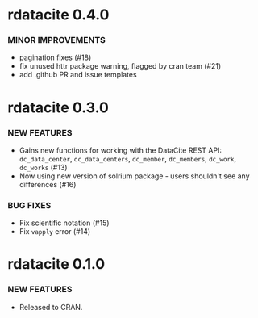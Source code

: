 rdatacite 0.4.0
===============

### MINOR IMPROVEMENTS

* pagination fixes (#18)
* fix unused httr package warning, flagged by cran team (#21)
* add .github PR and issue templates


rdatacite 0.3.0
===============

### NEW FEATURES

* Gains new functions for working with the DataCite REST API:
`dc_data_center`, `dc_data_centers`, `dc_member`, `dc_members`,
`dc_work`, `dc_works` (#13)
* Now using new version of solrium package - users shouldn't see any differences (#16)

### BUG FIXES

* Fix scientific notation (#15)
* Fix `vapply` error (#14)



rdatacite 0.1.0
===============

### NEW FEATURES

* Released to CRAN.
